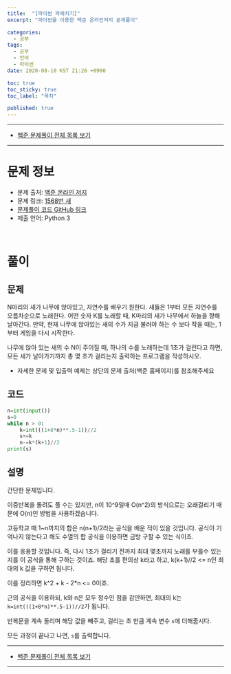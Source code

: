 ```yaml
---
title:  "[파이썬 파헤치기]"
excerpt: "파이썬을 이용한 백준 온라인저지 문제풀이"

categories:
  - 공부
tags:
  - 공부
  - 언어
  - 파이썬
date: 2020-08-10 KST 21:26 +0900

toc: true
toc_sticky: true
toc_label: "목차"

published: true
---
```


- - -

 - [백준 문제풀이 전체 목록 보기](/boj)

- - -

# 문제 정보
 - 문제 출처: [백준 온라인 저지](http://boj.kr/)
 - 문제 링크: [1568번 새](https://www.acmicpc.net/problem/1568)
 - [문제풀이 코드 GitHub 링크](https://github.com/NeoMindStd/CodingLife)
 - 제출 언어: Python 3
 
 <br>

# 풀이

## 문제

N마리의 새가 나무에 앉아있고, 자연수를 배우기 원한다. 새들은 1부터 모든 자연수를 오름차순으로 노래한다. 어떤 숫자 K를 노래할 때, K마리의 새가 나무에서 하늘을 향해 날아간다. 만약, 현재 나무에 앉아있는 새의 수가 지금 불러야 하는 수 보다 작을 때는, 1부터 게임을 다시 시작한다.

나무에 앉아 있는 새의 수 N이 주어질 때, 하나의 수를 노래하는데 1초가 걸린다고 하면, 모든 새가 날아가기까지 총 몇 초가 걸리는지 출력하는 프로그램을 작성하시오.

* 자세한 문제 및 입출력 예제는 상단의 문제 출처(백준 홈페이지)를 참조해주세요

## 코드

```python
n=int(input())
s=0
while n > 0:
    k=int(((1+8*n)**.5-1))//2
    s+=k
    n-=k*(k+1)//2
print(s)
```

## 설명

간단한 문제입니다.

이중반복을 돌려도 풀 수는 있지만, n이 10^9일때 O(n^2)의 방식으로는 오래걸리기 때문에 O(n)인 방법을 사용하겠습니다.

고등학교 때 1~n까지의 합은 n(n+1)/2라는 공식을 배운 적이 있을 것입니다.
공식이 기억나지 않는다고 해도 수열의 합 공식을 이용하면 금방 구할 수 있는 식이죠.

이를 응용할 것입니다. 즉, 다시 1초가 걸리기 전까지 최대 몇초까지 노래를 부를수 있는지를 이 공식을 통해 구하는 것이죠. 해당 초를 편의상 k라고 하고, k(k+1)//2 <= n인 최대의 k 값을 구하면 됩니다.

이를 정리하면 k^2 + k - 2*n <= 0이죠.

근의 공식을 이용하되, k와 n은 모두 정수인 점을 감안하면, 최대의 k는 `k=int(((1+8*n)**.5-1))//2`가 됩니다.

반복문을 계속 돌리며 해당 값을 빼주고, 걸리는 초 만큼 계속 변수 `s`에 더해줍시다.

모든 과정이 끝나고 나면, `s`를 출력합니다.

- - -

 - [백준 문제풀이 전체 목록 보기](/boj)

- - -